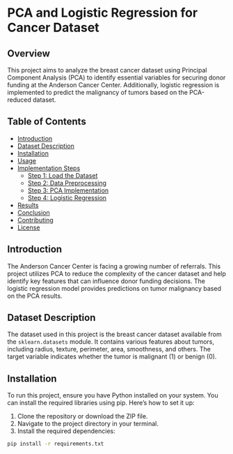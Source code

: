 # PCA and Logistic Regression for Cancer Dataset

## Overview
This project aims to analyze the breast cancer dataset using Principal Component Analysis (PCA) to identify essential variables for securing donor funding at the Anderson Cancer Center. Additionally, logistic regression is implemented to predict the malignancy of tumors based on the PCA-reduced dataset.

## Table of Contents
- [Introduction](#introduction)
- [Dataset Description](#dataset-description)
- [Installation](#installation)
- [Usage](#usage)
- [Implementation Steps](#implementation-steps)
  - [Step 1: Load the Dataset](#step-1-load-the-dataset)
  - [Step 2: Data Preprocessing](#step-2-data-preprocessing)
  - [Step 3: PCA Implementation](#step-3-pca-implementation)
  - [Step 4: Logistic Regression](#step-4-logistic-regression)
- [Results](#results)
- [Conclusion](#conclusion)
- [Contributing](#contributing)
- [License](#license)

## Introduction
The Anderson Cancer Center is facing a growing number of referrals. This project utilizes PCA to reduce the complexity of the cancer dataset and help identify key features that can influence donor funding decisions. The logistic regression model provides predictions on tumor malignancy based on the PCA results.

## Dataset Description
The dataset used in this project is the breast cancer dataset available from the `sklearn.datasets` module. It contains various features about tumors, including radius, texture, perimeter, area, smoothness, and others. The target variable indicates whether the tumor is malignant (1) or benign (0).

## Installation
To run this project, ensure you have Python installed on your system. You can install the required libraries using pip. Here’s how to set it up:

1. Clone the repository or download the ZIP file.
2. Navigate to the project directory in your terminal.
3. Install the required dependencies:

```bash
pip install -r requirements.txt

